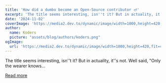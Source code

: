 ```yaml
---
title: 'How did a dumbo become an Open-Source contributor 🪔'
excerpt: 'The title seems interesting, isn''t it? But in actuality, it''s not.  Well said, "Only the wearer knows...'
date: '2024-11-02'
coverImage: 'https://media2.dev.to/dynamic/image/width=1000,height=420,fit=cover,gravity=auto,format=auto/https%3A%2F%2Fdev-to-uploads.s3.amazonaws.com%2Fuploads%2Farticles%2Fuwmia79rbrk6s8d8olke.png'
author:
  name: Koders
  picture: "assets/blog/authors/koders.png"
ogImage:
  url: 'https://media2.dev.to/dynamic/image/width=1000,height=420,fit=cover,gravity=auto,format=auto/https%3A%2F%2Fdev-to-uploads.s3.amazonaws.com%2Fuploads%2Farticles%2Fuwmia79rbrk6s8d8olke.png'
---
```


The title seems interesting, isn''t it? But in actuality, it''s not.  Well said, "Only the wearer knows...

[Read more](https://dev.to/rohan_sharma/how-did-a-dumbo-become-an-open-source-contributor-333c)
